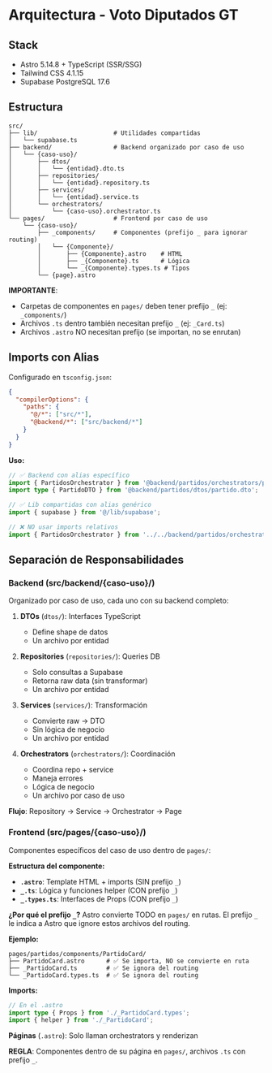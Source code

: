 # Arquitectura - Voto Diputados GT

## Stack
- Astro 5.14.8 + TypeScript (SSR/SSG)
- Tailwind CSS 4.1.15
- Supabase PostgreSQL 17.6

## Estructura

```
src/
├── lib/                     # Utilidades compartidas
│   └── supabase.ts
├── backend/                 # Backend organizado por caso de uso
│   └── {caso-uso}/
│       ├── dtos/
│       │   └── {entidad}.dto.ts
│       ├── repositories/
│       │   └── {entidad}.repository.ts
│       ├── services/
│       │   └── {entidad}.service.ts
│       └── orchestrators/
│           └── {caso-uso}.orchestrator.ts
└── pages/                   # Frontend por caso de uso
    └── {caso-uso}/
        ├── _components/     # Componentes (prefijo _ para ignorar routing)
        │   └── {Componente}/
        │       ├── {Componente}.astro    # HTML
        │       ├── _{Componente}.ts      # Lógica
        │       └── _{Componente}.types.ts # Tipos
        └── {page}.astro
```

**IMPORTANTE**: 
- Carpetas de componentes en `pages/` deben tener prefijo `_` (ej: `_components/`)
- Archivos `.ts` dentro también necesitan prefijo `_` (ej: `_Card.ts`)
- Archivos `.astro` NO necesitan prefijo (se importan, no se enrutan)

## Imports con Alias

Configurado en `tsconfig.json`:
```json
{
  "compilerOptions": {
    "paths": {
      "@/*": ["src/*"],
      "@backend/*": ["src/backend/*"]
    }
  }
}
```

**Uso:**
```ts
// ✅ Backend con alias específico
import { PartidosOrchestrator } from '@backend/partidos/orchestrators/partidos.orchestrator';
import type { PartidoDTO } from '@backend/partidos/dtos/partido.dto';

// ✅ Lib compartidas con alias genérico
import { supabase } from '@/lib/supabase';

// ❌ NO usar imports relativos
import { PartidosOrchestrator } from '../../backend/partidos/orchestrators/partidos.orchestrator';
```

## Separación de Responsabilidades

### Backend (src/backend/{caso-uso}/)

Organizado por caso de uso, cada uno con su backend completo:

1. **DTOs** (`dtos/`): Interfaces TypeScript
   - Define shape de datos
   - Un archivo por entidad

2. **Repositories** (`repositories/`): Queries DB
   - Solo consultas a Supabase
   - Retorna raw data (sin transformar)
   - Un archivo por entidad

3. **Services** (`services/`): Transformación
   - Convierte raw → DTO
   - Sin lógica de negocio
   - Un archivo por entidad

4. **Orchestrators** (`orchestrators/`): Coordinación
   - Coordina repo + service
   - Maneja errores
   - Lógica de negocio
   - Un archivo por caso de uso

**Flujo**: Repository → Service → Orchestrator → Page

### Frontend (src/pages/{caso-uso}/)

Componentes específicos del caso de uso dentro de `pages/`:

**Estructura del componente:**
- **`.astro`**: Template HTML + imports (SIN prefijo `_`)
- **`_.ts`**: Lógica y funciones helper (CON prefijo `_`)
- **`_.types.ts`**: Interfaces de Props (CON prefijo `_`)

**¿Por qué el prefijo `_`?**
Astro convierte TODO en `pages/` en rutas. El prefijo `_` le indica a Astro que ignore estos archivos del routing.

**Ejemplo:**
```
pages/partidos/components/PartidoCard/
├── PartidoCard.astro      # ✅ Se importa, NO se convierte en ruta
├── _PartidoCard.ts        # ✅ Se ignora del routing
└── _PartidoCard.types.ts  # ✅ Se ignora del routing
```

**Imports:**
```ts
// En el .astro
import type { Props } from './_PartidoCard.types';
import { helper } from './_PartidoCard';
```

**Páginas** (`.astro`): Solo llaman orchestrators y renderizan

**REGLA**: Componentes dentro de su página en `pages/`, archivos `.ts` con prefijo `_`.
